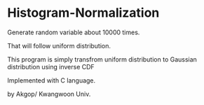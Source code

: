 # Histogram-Normalization

Generate random variable about 10000 times.

That will follow uniform distribution.

This program is simply transfrom uniform distribution to Gaussian distribution using inverse CDF

Implemented with C language.

by Akgop/ Kwangwoon Univ.
